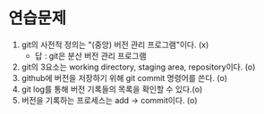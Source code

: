 # 연습문제

1. git의 사전적 정의는 "(중앙) 버전 관리 프로그램"이다. (x)
   - 답 : git은 분산 버전 관리 프로그램
2. git의 3요소는 working directory, staging area, repository이다. (o)
3. github에 버전을 저장하기 위해 git commit 명령어를 쓴다. (o)
4. git log를 통해 버전 기록들의 목록을 확인할 수 있다.(o)
5. 버전을 기록하는 프로세스는 add -> commit이다. (o)

